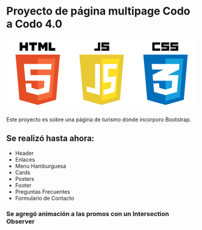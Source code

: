 # Proyecto de página multipage Codo a Codo 4.0

![HTML5 CSS3 JavaScript](/assets/images-README/Trinidad.png)



Este proyecto es sobre una página de turismo donde incorporo Bootstrap.

## Se realizó hasta ahora:

* Header
* Enlaces
* Menu Hamburguesa
* Cards
* Posters
* Footer
* Preguntas Frecuentes
* Formulario de Contacto

### Se agregó animación a las promos con un Intersection Observer

